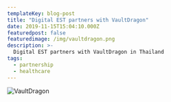 ```yaml
---
templateKey: blog-post
title: "Digital EST partners with VaultDragon"
date: 2019-11-15T15:04:10.000Z
featuredpost: false
featuredimage: /img/vaultdragon.png
description: >-
  Digital EST partners with VaultDragon in Thailand
tags:
  - partnership
  - healthcare
---
```

![VaultDragon](/img/vaultdragon.png)

